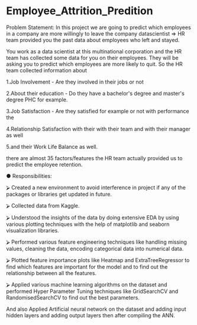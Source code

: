 # Employee_Attrition_Predition

Problem Statement:
In this project we are going to predict which employees in a company are more willingly to leave the company
datascientist => HR team provided you the past data about employees who left and stayed.

You work as a data scientist at this multinational corporation and the HR team has collected some data for you on their employees.
They will be asking you to predict which employees are more likely to quit.
So the HR team collected information about

1.Job Involvement - Are they involved in their jobs or not

2.About their education - Do they have a bachelor's degree and master's degree PHC for example.

3.Job Satisfaction - Are they satisfied for example or not with performance the

4.Relationship Satisfaction with their with their team and with their manager as well

5.and their Work Life Balance as well.

there are almost 35 factors/features the HR team actually provided us to predict the employee retention.

●	Responsibilities:

⮚	Created a new environment to avoid interference in project if any of the packages or libraries get updated in future.

⮚	Collected data from Kaggle.

⮚	Understood the insights of the data by doing extensive EDA by using various plotting techniques with the help of matplotlib and seaborn visualization libraries.

⮚	Performed various feature engineering techniques like handling missing values, cleaning the data, encoding categorical data into numerical data.

⮚	Plotted feature importance plots like Heatmap and ExtraTreeRegressor to find which features are important for the model and to find out the relationship between all the features.

⮚	Applied various machine learning algorithms on the dataset and performed Hyper Parameter Tuning techniques like GridSearchCV and RandomisedSearchCV to find out the best parameters.

 And also	Applied  Artificial neural network  on the dataset and adding input hidden layers and adding output layers then after compiling the ANN.
